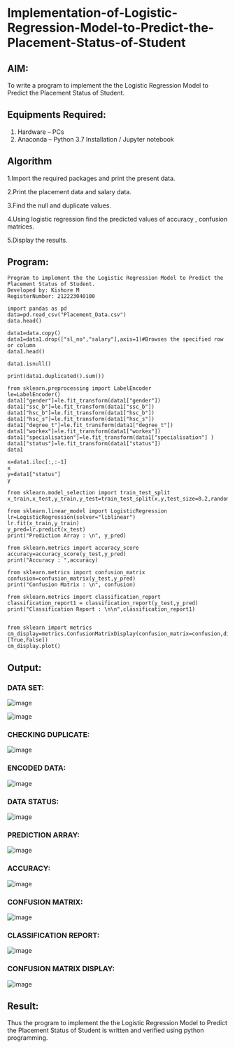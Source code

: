 # Implementation-of-Logistic-Regression-Model-to-Predict-the-Placement-Status-of-Student

## AIM:
To write a program to implement the the Logistic Regression Model to Predict the Placement Status of Student.

## Equipments Required:
1. Hardware – PCs
2. Anaconda – Python 3.7 Installation / Jupyter notebook

## Algorithm

1.Import the required packages and print the present data.

2.Print the placement data and salary data.

3.Find the null and duplicate values.

4.Using logistic regression find the predicted values of accuracy , confusion matrices.

5.Display the results.

## Program:
```
Program to implement the the Logistic Regression Model to Predict the Placement Status of Student.
Developed by: Kishore M
RegisterNumber: 212223040100
```

```
import pandas as pd
data=pd.read_csv("Placement_Data.csv")
data.head()

data1=data.copy()
data1=data1.drop(["sl_no","salary"],axis=1)#Browses the specified row or column
data1.head()

data1.isnull()

print(data1.duplicated().sum())

from sklearn.preprocessing import LabelEncoder
le=LabelEncoder()
data1["gender"]=le.fit_transform(data1["gender"])
data1["ssc_b"]=le.fit_transform(data1["ssc_b"])
data1["hsc_b"]=le.fit_transform(data1["hsc_b"])
data1["hsc_s"]=le.fit_transform(data1["hsc_s"])
data1["degree_t"]=le.fit_transform(data1["degree_t"])
data1["workex"]=le.fit_transform(data1["workex"])
data1["specialisation"]=le.fit_transform(data1["specialisation"] )     
data1["status"]=le.fit_transform(data1["status"])       
data1 

x=data1.iloc[:,:-1]
x
y=data1["status"]
y

from sklearn.model_selection import train_test_split
x_train,x_test,y_train,y_test=train_test_split(x,y,test_size=0.2,random_state=0)

from sklearn.linear_model import LogisticRegression
lr=LogisticRegression(solver="liblinear")
lr.fit(x_train,y_train)
y_pred=lr.predict(x_test)
print("Prediction Array : \n", y_pred)

from sklearn.metrics import accuracy_score
accuracy=accuracy_score(y_test,y_pred)
print("Accuracy : ",accuracy)

from sklearn.metrics import confusion_matrix
confusion=confusion_matrix(y_test,y_pred)
print("Confusion Matrix : \n", confusion)

from sklearn.metrics import classification_report
classification_report1 = classification_report(y_test,y_pred)
print("Classification Report : \n\n",classification_report1)


from sklearn import metrics
cm_display=metrics.ConfusionMatrixDisplay(confusion_matrix=confusion,display_labels=[True,False])
cm_display.plot()

```

## Output:

### DATA SET:
![image](https://github.com/user-attachments/assets/5ab1a5fb-efb4-4a32-9220-3d6398d90ddf)

![image](https://github.com/user-attachments/assets/55a64baa-d600-4c32-96a6-3de014a37c90)


### CHECKING DUPLICATE:
![image](https://github.com/user-attachments/assets/5e80b410-e83e-4068-bc74-a0f4599da429)

### ENCODED DATA:
![image](https://github.com/user-attachments/assets/d65e1c1a-dfff-4960-9144-d2b137033f00)


### DATA STATUS:
![image](https://github.com/user-attachments/assets/5f57e878-33b6-4620-b616-3e0c942489f4)


### PREDICTION ARRAY:
![image](https://github.com/user-attachments/assets/7716ee42-b59f-494d-9ac5-ab1e4edf7ac1)


### ACCURACY:
![image](https://github.com/user-attachments/assets/32effa88-3eda-457b-aa71-9b6d8d89620d)


### CONFUSION MATRIX:
![image](https://github.com/user-attachments/assets/898fd35f-be25-4736-acb3-cae16652e55f)


### CLASSIFICATION REPORT:
![image](https://github.com/user-attachments/assets/cf3c8c0d-13e4-48c9-a1c2-759c37c31797)


### CONFUSION MATRIX DISPLAY:
![image](https://github.com/user-attachments/assets/4fc4b6be-b45f-49ff-8e4a-0363372711f5)


## Result:
Thus the program to implement the the Logistic Regression Model to Predict the Placement Status of Student is written and verified using python programming.
